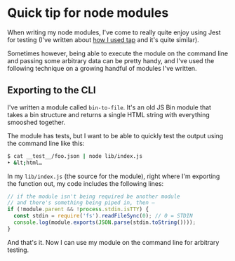 # Quick tip for node modules

When writing my node modules, I've come to really quite enjoy using Jest for testing (I've written about [how I used tap](https://remysharp.com/2016/03/01/from-tests-to-debugging-node-workflow) and it's quite similar).

Sometimes however, being able to execute the module on the command line and passing some arbitrary data can be pretty handy, and I've used the following technique on a growing handful of modules I've written.

## Exporting to the CLI

I've written a module called `bin-to-file`. It's an old JS Bin module that takes a bin structure and returns a single HTML string with everything smooshed together.

The module has tests, but I want to be able to quickly test the output using the command line like this:

```bash
$ cat __test__/foo.json | node lib/index.js
‣ &lt;html…
```

In my `lib/index.js` (the source for the module), right where I'm exporting the function out, my code includes the following lines:

```js
// if the module isn't being required be another module
// and there's something being piped in, then —
if (!module.parent && !process.stdin.isTTY) {
  const stdin = require('fs').readFileSync(0); // 0 = STDIN
  console.log(module.exports(JSON.parse(stdin.toString())));
}
```

And that's it. Now I can use my module on the command line for arbitrary testing.
